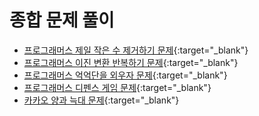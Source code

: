 # 종합 문제 풀이

- [프로그래머스 제일 작은 수 제거하기 문제](https://school.programmers.co.kr/learn/courses/30/lessons/12935){:target="_blank"}
- [프로그래머스 이진 변환 반복하기 문제](https://school.programmers.co.kr/learn/courses/30/lessons/70129){:target="_blank"}
- [프로그래머스 억억단을 외우자 문제](https://school.programmers.co.kr/learn/courses/30/lessons/138475){:target="_blank"}
- [프로그래머스 디펜스 게임 문제](https://school.programmers.co.kr/learn/courses/30/lessons/142085){:target="_blank"}
- [카카오 양과 늑대 문제](https://school.programmers.co.kr/learn/courses/30/lessons/92343){:target="_blank"}